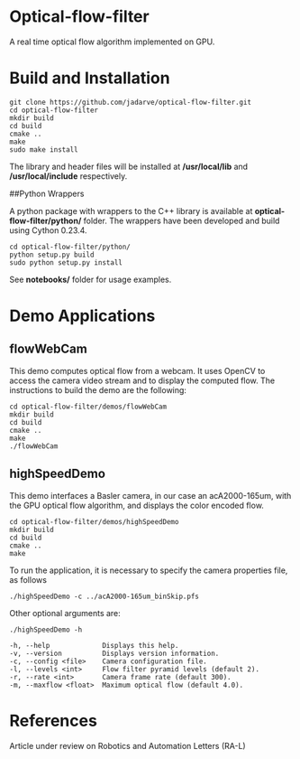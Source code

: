 # Optical-flow-filter

A real time optical flow algorithm implemented on GPU.


# Build and Installation

    git clone https://github.com/jadarve/optical-flow-filter.git
    cd optical-flow-filter
    mkdir build
    cd build
    cmake ..
    make
    sudo make install 
    
The library and header files will be installed at **/usr/local/lib** and **/usr/local/include** respectively.

##Python Wrappers

A python package with wrappers to the C++ library is available at **optical-flow-filter/python/** folder. The wrappers have been developed and build using Cython 0.23.4.

    cd optical-flow-filter/python/
    python setup.py build
    sudo python setup.py install

See **notebooks/** folder for usage examples.

# Demo Applications

## flowWebCam

This demo computes optical flow from a webcam. It uses OpenCV to access the camera video stream and to display the computed flow. The instructions to build the demo are the following:

    cd optical-flow-filter/demos/flowWebCam
    mkdir build
    cd build
    cmake ..
    make
    ./flowWebCam


## highSpeedDemo

This demo interfaces a Basler camera, in our case an acA2000-165um, with the GPU optical flow algorithm, and displays the color encoded flow.

    cd optical-flow-filter/demos/highSpeedDemo
    mkdir build
    cd build
    cmake ..
    make

To run the application, it is necessary to specify the camera properties file, as follows

    ./highSpeedDemo -c ../acA2000-165um_binSkip.pfs

Other optional arguments are:
    
    ./highSpeedDemo -h
    
    -h, --help             Displays this help.
    -v, --version          Displays version information.
    -c, --config <file>    Camera configuration file.
    -l, --levels <int>     Flow filter pyramid levels (default 2).
    -r, --rate <int>       Camera frame rate (default 300).
    -m, --maxflow <float>  Maximum optical flow (default 4.0).


# References

 Article under review on Robotics and Automation Letters (RA-L)

